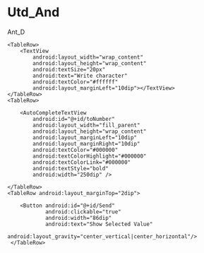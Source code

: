Utd_And
=======

Ant_D<?xml version="1.0" encoding="utf-8"?>
<TableLayout xmlns:android="http://schemas.android.com/apk/res/android"
    android:layout_width="fill_parent"
    android:layout_height="fill_parent"
    android:background="#000000" >
 
    <TableRow>
        <TextView
            android:layout_width="wrap_content"
            android:layout_height="wrap_content"
            android:textSize="20px"
            android:text="Write character"
            android:textColor="#ffffff"
            android:layout_marginLeft="10dip"></TextView>
    </TableRow>       
    <TableRow>
         
        <AutoCompleteTextView
            android:id="@+id/toNumber"
            android:layout_width="fill_parent"
            android:layout_height="wrap_content"
            android:layout_marginLeft="10dip"
            android:layout_marginRight="10dip"
            android:textColor="#000000"
            android:textColorHighlight="#000000"
            android:textColorLink="#000000"
            android:textStyle="bold"
            android:width="250dip" />
         
    </TableRow>
    <TableRow android:layout_marginTop="2dip">
         
        <Button android:id="@+id/Send"
                android:clickable="true"
                android:width="86dip"
                android:text="Show Selected Value"
                android:layout_gravity="center_vertical|center_horizontal"/>  
     </TableRow>
  
</TableLayout>
